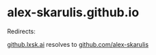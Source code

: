 # alex-skarulis.github.io

Redirects:

[github.lxsk.ai](https://github.lxsk.ai) resolves to [github.com/alex-skarulis](https://github.com/alex-skarulis)

